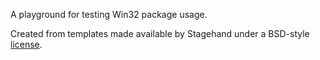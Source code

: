 A playground for testing Win32 package usage.

Created from templates made available by Stagehand under a BSD-style
[license](https://github.com/dart-lang/stagehand/blob/master/LICENSE).
